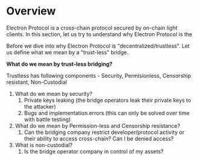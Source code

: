 # Overview

Electron Protocol is a cross-chain protocol secured by on-chain light clients. In this section, let us try to understand why Electron Protocol is the&#x20;



Before we dive into why Electron Protocol is "decentralized/trustless". Let us define what we mean by a "trust-less" bridge.

**What do we mean by trust-less bridging?**

Trustless has following components - Security, Permisionless, Censorship resistant, Non-Custodial

1. What do we mean by security?
   1. Private keys leaking (the bridge operators leak their private keys to the attacker)
   2. Bugs and implementation errors (this can only be solved over time with battle testing)
2. What do we mean by Permission-less and Censorship resistance?
   1. Can the bridging company restrict developer/protocol activity or their ability to access cross-chain? Can I be denied access?
3. What is non-custodial?
   1. Is the bridge operator company in control of my assets?
